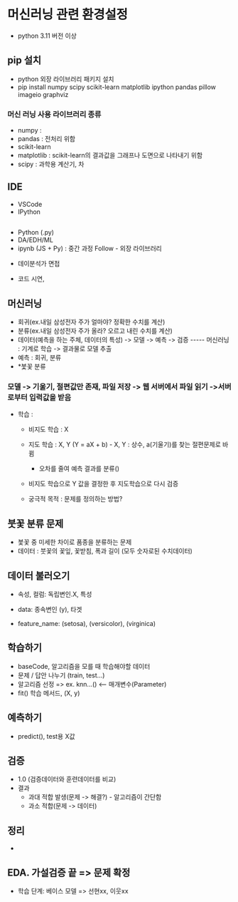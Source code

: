 # 머신러닝 관련 환경설정
- python 3.11 버전 이상

## pip 설치
- python 외장 라이브러리 패키지 설치
- pip install numpy scipy scikit-learn matplotlib ipython pandas pillow imageio graphviz

### 머신 러닝 사용 라이브러리 종류
- numpy : 
- pandas : 전처리 위함
- scikit-learn
- matplotlib : scikit-learn의 결과값을 그래프나 도면으로 나타내기 위함
- scipy : 과학용 계산기, 차

## IDE
- VSCode
- IPython

##
- Python (.py)
- DA/EDH/ML
- ipynb (JS + Py) : 중간 과정 Follow - 외장 라이브러리


* 데이분석가 면접
- 코드 시연,

## 머신러닝
- 회귀(ex.내일 삼성전자 주가 얼마야? 정확한 수치를 계산)
- 분류(ex.내일 삼성전자 주가 올라? 오르고 내린 수치를 계산)
- 데이터(예측을 하는 주체, 데이터의 특성) -> 모델 -> 예측 -> 검증
                                                        -----
                              머신러닝 : 기계로 학습 -> 결과물로 모델 추출
- 예측 : 회귀, 분류
- *붗꽃 분류

### 모델 -> 기울기, 절편값만 존재, 파일 저장 -> 웹 서버에서 파일 읽기 ->서버로부터 입력값을 받음
- 학습 :
  - 비지도 학습 : X
  - 지도 학습 : X, Y (Y = aX + b) - X, Y : 상수, a(기울기)를 찾는 절편문제로 바뀜
    - 오차를 줄여 예측 결과를 분류()

  - 비지도 학습으로 Y 값을 결정한 후 지도학습으로 다시 검증
  - 궁극적 목적 : 문제를 정의하는 방법?

## 붓꽃 분류 문제
- 붗꽃 중 미세한 차이로 품종을 분류하는 문제
- 데이터 : 붓꽃의 꽃잎, 꽃받침, 폭과 길이 (모두 숫자로된 수치데이터)


## 데이터 불러오기
- 속성, 컬럼: 독립변인.X, 특성
- data: 종속변인 (y), 타겟

- feature_name: (setosa), (versicolor), (virginica)
## 학습하기
- baseCode, 알고리즘을 모를 때 학습해야할 데이터
- 문제 / 답안 나누기 (train, test...)
- 알고리즘 선정 => ex. knn...() <-- 매개변수(Parameter)
- fit() 학습 메서드, (X, y)

## 예측하기
- predict(), test용 X값

## 검증
- 1.0 (검증데이터와 훈련데이터를 비교)
- 결과
  - 과대 적합 발생(문제 -> 해결?) - 알고리즘이 간단함
  - 과소 적합(문제 -> 데이터)

## 정리
-

## EDA. 가설검증 끝 => 문제 확정
- 학습 단계: 베이스 모델 => 선현xx, 이웃xx
















